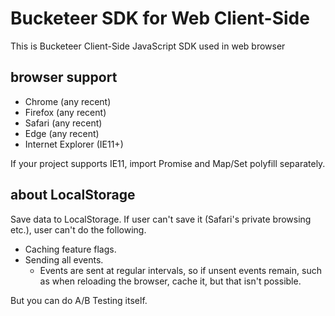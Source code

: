 Bucketeer SDK for Web Client-Side
====

This is Bucketeer Client-Side JavaScript SDK used in web browser

browser support
----

- Chrome (any recent)
- Firefox (any recent)
- Safari (any recent)
- Edge (any recent)
- Internet Explorer (IE11+)

If your project supports IE11, import Promise and Map/Set polyfill separately.

about LocalStorage
----

Save data to LocalStorage.
If user can't save it (Safari's private browsing etc.), user can't do the following.

- Caching feature flags.
- Sending all events.
  - Events are sent at regular intervals, so if unsent events remain, such as when reloading the browser, cache it, but that isn't possible.

But you can do A/B Testing itself.
